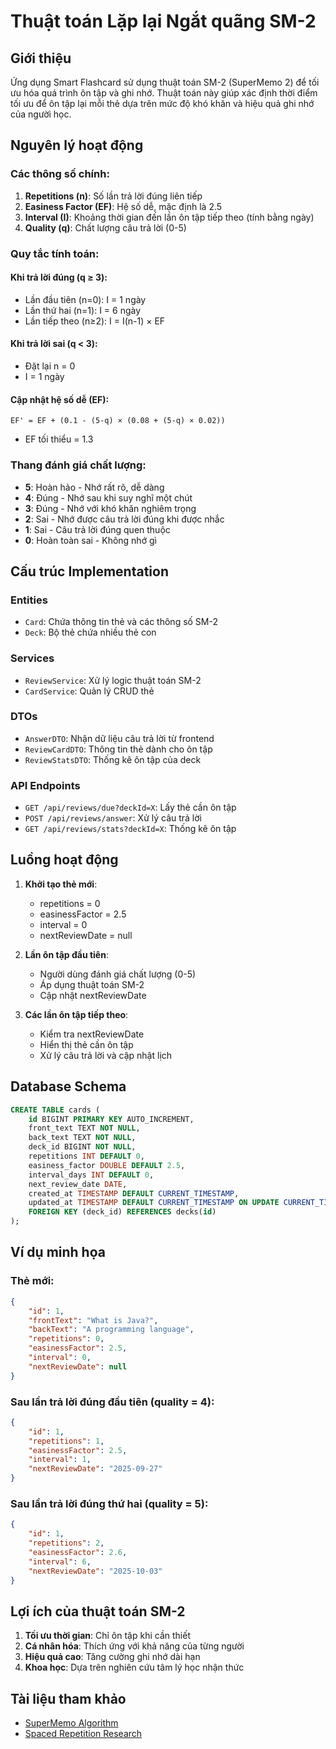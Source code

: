 # Thuật toán Lặp lại Ngắt quãng SM-2

## Giới thiệu

Ứng dụng Smart Flashcard sử dụng thuật toán SM-2 (SuperMemo 2) để tối ưu hóa quá trình ôn tập và ghi nhớ. Thuật toán này giúp xác định thời điểm tối ưu để ôn tập lại mỗi thẻ dựa trên mức độ khó khăn và hiệu quả ghi nhớ của người học.

## Nguyên lý hoạt động

### Các thông số chính:

1. **Repetitions (n)**: Số lần trả lời đúng liên tiếp
2. **Easiness Factor (EF)**: Hệ số dễ, mặc định là 2.5
3. **Interval (I)**: Khoảng thời gian đến lần ôn tập tiếp theo (tính bằng ngày)
4. **Quality (q)**: Chất lượng câu trả lời (0-5)

### Quy tắc tính toán:

#### Khi trả lời đúng (q ≥ 3):
- Lần đầu tiên (n=0): I = 1 ngày
- Lần thứ hai (n=1): I = 6 ngày  
- Lần tiếp theo (n≥2): I = I(n-1) × EF

#### Khi trả lời sai (q < 3):
- Đặt lại n = 0
- I = 1 ngày

#### Cập nhật hệ số dễ (EF):
```
EF' = EF + (0.1 - (5-q) × (0.08 + (5-q) × 0.02))
```
- EF tối thiểu = 1.3

### Thang đánh giá chất lượng:
- **5**: Hoàn hảo - Nhớ rất rõ, dễ dàng
- **4**: Đúng - Nhớ sau khi suy nghĩ một chút  
- **3**: Đúng - Nhớ với khó khăn nghiêm trọng
- **2**: Sai - Nhớ được câu trả lời đúng khi được nhắc
- **1**: Sai - Câu trả lời đúng quen thuộc
- **0**: Hoàn toàn sai - Không nhớ gì

## Cấu trúc Implementation

### Entities
- `Card`: Chứa thông tin thẻ và các thông số SM-2
- `Deck`: Bộ thẻ chứa nhiều thẻ con

### Services  
- `ReviewService`: Xử lý logic thuật toán SM-2
- `CardService`: Quản lý CRUD thẻ

### DTOs
- `AnswerDTO`: Nhận dữ liệu câu trả lời từ frontend
- `ReviewCardDTO`: Thông tin thẻ dành cho ôn tập
- `ReviewStatsDTO`: Thống kê ôn tập của deck

### API Endpoints
- `GET /api/reviews/due?deckId=X`: Lấy thẻ cần ôn tập
- `POST /api/reviews/answer`: Xử lý câu trả lời
- `GET /api/reviews/stats?deckId=X`: Thống kê ôn tập

## Luồng hoạt động

1. **Khởi tạo thẻ mới**: 
   - repetitions = 0
   - easinessFactor = 2.5
   - interval = 0
   - nextReviewDate = null

2. **Lần ôn tập đầu tiên**:
   - Người dùng đánh giá chất lượng (0-5)
   - Áp dụng thuật toán SM-2
   - Cập nhật nextReviewDate

3. **Các lần ôn tập tiếp theo**:
   - Kiểm tra nextReviewDate
   - Hiển thị thẻ cần ôn tập
   - Xử lý câu trả lời và cập nhật lịch

## Database Schema

```sql
CREATE TABLE cards (
    id BIGINT PRIMARY KEY AUTO_INCREMENT,
    front_text TEXT NOT NULL,
    back_text TEXT NOT NULL,
    deck_id BIGINT NOT NULL,
    repetitions INT DEFAULT 0,
    easiness_factor DOUBLE DEFAULT 2.5,
    interval_days INT DEFAULT 0,
    next_review_date DATE,
    created_at TIMESTAMP DEFAULT CURRENT_TIMESTAMP,
    updated_at TIMESTAMP DEFAULT CURRENT_TIMESTAMP ON UPDATE CURRENT_TIMESTAMP,
    FOREIGN KEY (deck_id) REFERENCES decks(id)
);
```

## Ví dụ minh họa

### Thẻ mới:
```json
{
    "id": 1,
    "frontText": "What is Java?",
    "backText": "A programming language",
    "repetitions": 0,
    "easinessFactor": 2.5,
    "interval": 0,
    "nextReviewDate": null
}
```

### Sau lần trả lời đúng đầu tiên (quality = 4):
```json
{
    "id": 1,
    "repetitions": 1,
    "easinessFactor": 2.5,
    "interval": 1,
    "nextReviewDate": "2025-09-27"
}
```

### Sau lần trả lời đúng thứ hai (quality = 5):
```json
{
    "id": 1,
    "repetitions": 2,
    "easinessFactor": 2.6,
    "interval": 6,
    "nextReviewDate": "2025-10-03"
}
```

## Lợi ích của thuật toán SM-2

1. **Tối ưu thời gian**: Chỉ ôn tập khi cần thiết
2. **Cá nhân hóa**: Thích ứng với khả năng của từng người
3. **Hiệu quả cao**: Tăng cường ghi nhớ dài hạn
4. **Khoa học**: Dựa trên nghiên cứu tâm lý học nhận thức

## Tài liệu tham khảo

- [SuperMemo Algorithm](https://www.supermemo.com/en/archives1990-2015/english/ol/sm2)
- [Spaced Repetition Research](https://en.wikipedia.org/wiki/Spaced_repetition)
